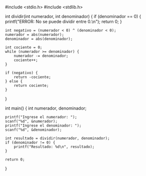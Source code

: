 #include <stdio.h>
#include <stdlib.h>

int dividir(int numerador, int denominador) {
    if (denominador == 0) {
        printf("ERROR: No se puede dividir entre 0.\n");
        return 0;
    }
    
    int negativo = (numerador < 0) ^ (denominador < 0);
    numerador = abs(numerador);
    denominador = abs(denominador);

    int cociente = 0;
    while (numerador >= denominador) {
        numerador -= denominador;
        cociente++;
    }

    if (negativo) {
        return -cociente;
    } else {
        return cociente;
    }
}

int main() {
    int numerador, denominador;

    printf("Ingrese el numerador: ");
    scanf("%d", &numerador);
    printf("Ingrese el denominador: ");
    scanf("%d", &denominador);

    int resultado = dividir(numerador, denominador);
    if (denominador != 0) {
        printf("Resultado: %d\n", resultado);
    }
    
    return 0;
}
